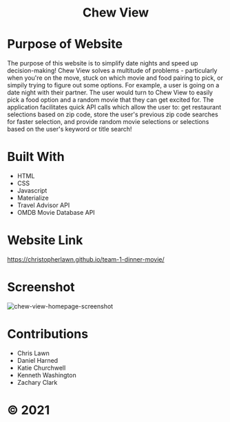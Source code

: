 # <center>Chew View</center>

# Purpose of Website
The purpose of this website is to simplify date nights and speed up decision-making! Chew View solves a multitude of problems - particularly when you're on the move, stuck on which movie and food pairing to pick, or simpily trying to figure out some options. For example, a user is going on a date night with their partner. The user would turn to Chew View to easily pick a food option and a random movie that they can get excited for. The application facilitates quick API calls which allow the user to: get restaurant selections based on zip code, store the user's previous zip code searches for faster selection, and provide random movie selections or selections based on the user's keyword or title search! 

# Built With
* HTML
* CSS
* Javascript
* Materialize
* Travel Advisor API
* OMDB Movie Database API

# Website Link
https://christopherlawn.github.io/team-1-dinner-movie/

# Screenshot
![chew-view-homepage-screenshot](https://user-images.githubusercontent.com/91863054/147312551-e172acc5-f6d1-4819-b451-c46e1f4e9b0d.png)

# Contributions
* Chris Lawn
* Daniel Harned
* Katie Churchwell
* Kenneth Washington
* Zachary Clark

# ©️ 2021
